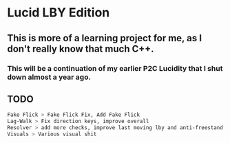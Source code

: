# Lucid LBY Edition

## This is more of a learning project for me, as I don't really know that much C++. 
### This will be a continuation of my earlier P2C Lucidity that I shut down almost a year ago.

## TODO
```bash
Fake Flick > Fake Flick Fix, Add Fake Flick
Lag-Walk > Fix direction keys, improve overall
Resolver > add more checks, improve last moving lby and anti-freestand (idk how good no-spread resolver is atm)
Visuals > Various visual shit
```
